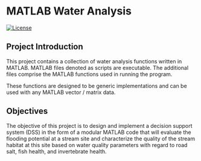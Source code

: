 # MATLAB Water Analysis

[![License][LicenseIMGURL]][LicenseURL]

[LicenseURL]:               https://tldrlegal.com/license/mit-license "MIT License"
[LicenseIMGURL]:            https://img.shields.io/badge/license-MIT-317BF9.svg?style=flat

## Project Introduction

This project contains a collection of water analysis functions written in MATLAB. MATLAB files denoted as scripts are executable. The additional files comprise the MATLAB functions used in running the program.

These functions are designed to be generic implementations and can be used with any MATLAB vector / matrix data.


## Objectives
The objective of this project is to design and implement a decision support system (DSS) in the form of a modular
MATLAB code that will evaluate the flooding potential at a stream site and characterize the quality of the stream habitat at this site based on water quality parameters with regard to road salt, fish health, and invertebrate health.
